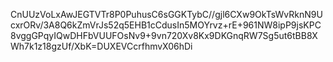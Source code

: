 CnUUzVoLxAwJEGTVTr8P0PuhusC6sGGKTybC//gjl6CXw9OkTsWvRknN9UcxrORv/3A8Q6kZmVrJs52q5EHB1cCdusIn5MOYrvz+rE+961NW8ipP9jsKPC8vggGPqyIQwDHFbVUUFOsNv9+9vn720Xv8Kx9DKGnqRW7Sg5ut6tBB8XWh7k1z18gzUf/XbK=DUXEVCcrfhmvX06hDi
